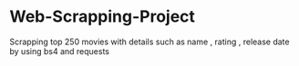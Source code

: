 # Web-Scrapping-Project
Scrapping top 250 movies with details such as name , rating , release date by using bs4 and requests
